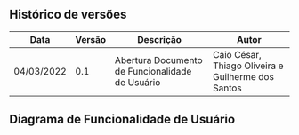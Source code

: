 ## Histórico de versões

|Data|Versão|Descrição|Autor|
|-|-|-|-|
|04/03/2022|0.1|Abertura Documento de Funcionalidade de Usuário|Caio César, Thiago Oliveira e Guilherme dos Santos|

## Diagrama de Funcionalidade de Usuário

